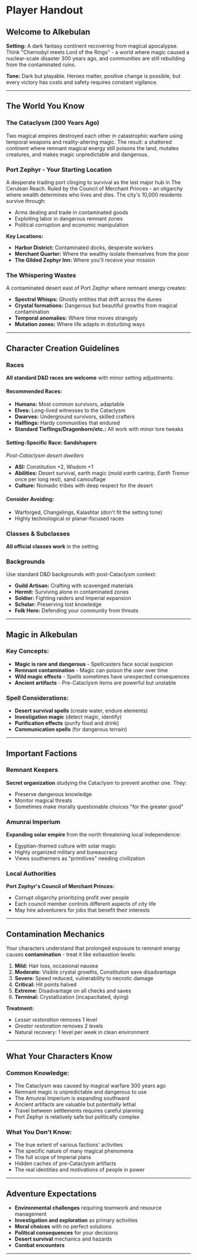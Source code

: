 # Player Handout
## Welcome to Alkebulan

**Setting:** A dark fantasy continent recovering from magical apocalypse. Think "Chernobyl meets Lord of the Rings" - a world where magic caused a nuclear-scale disaster 300 years ago, and communities are still rebuilding from the contaminated ruins.

**Tone:** Dark but playable. Heroes matter, positive change is possible, but every victory has costs and safety requires constant vigilance.

---

## The World You Know

### The Cataclysm (300 Years Ago)
Two magical empires destroyed each other in catastrophic warfare using temporal weapons and reality-altering magic. The result: a shattered continent where remnant magical energy still poisons the land, mutates creatures, and makes magic unpredictable and dangerous.

### Port Zephyr - Your Starting Location
A desperate trading port clinging to survival as the last major hub in The Cerulean Reach. Ruled by the Council of Merchant Princes - an oligarchy where wealth determines who lives and dies. The city's 10,000 residents survive through:
- Arms dealing and trade in contaminated goods
- Exploiting labor in dangerous remnant zones
- Political corruption and economic manipulation

**Key Locations:**
- **Harbor District:** Contaminated docks, desperate workers
- **Merchant Quarter:** Where the wealthy isolate themselves from the poor
- **The Gilded Zephyr Inn:** Where you'll receive your mission

### The Whispering Wastes
A contaminated desert east of Port Zephyr where remnant energy creates:
- **Spectral Whisps:** Ghostly entities that drift across the dunes
- **Crystal formations:** Dangerous but beautiful growths from magical contamination
- **Temporal anomalies:** Where time moves strangely
- **Mutation zones:** Where life adapts in disturbing ways

---

## Character Creation Guidelines

### Races
**All standard D&D races are welcome** with minor setting adjustments:

#### Recommended Races:
- **Humans:** Most common survivors, adaptable
- **Elves:** Long-lived witnesses to the Cataclysm
- **Dwarves:** Underground survivors, skilled crafters
- **Halflings:** Hardy communities that endured
- **Standard Tieflings/Dragonborn/etc.:** All work with minor lore tweaks

#### Setting-Specific Race: **Sandshapers**
*Post-Cataclysm desert dwellers*
- **ASI:** Constitution +2, Wisdom +1
- **Abilities:** Desert survival, earth magic (*mold earth* cantrip, *Earth Tremor* once per long rest), sand camouflage
- **Culture:** Nomadic tribes with deep respect for the desert

#### Consider Avoiding:
- Warforged, Changelings, Kalashtar (don't fit the setting tone)
- Highly technological or planar-focused races

### Classes & Subclasses
**All official classes work** in the setting. 

### Backgrounds
Use standard D&D backgrounds with post-Cataclysm context:
- **Guild Artisan:** Crafting with scavenged materials
- **Hermit:** Surviving alone in contaminated zones
- **Soldier:** Fighting raiders and Imperial expansion
- **Scholar:** Preserving lost knowledge
- **Folk Hero:** Defending your community from threats

---

## Magic in Alkebulan

### Key Concepts:
- **Magic is rare and dangerous** - Spellcasters face social suspicion
- **Remnant contamination** - Magic can poison the user over time
- **Wild magic effects** - Spells sometimes have unexpected consequences
- **Ancient artifacts** - Pre-Cataclysm items are powerful but unstable

### Spell Considerations:
- **Desert survival spells** (create water, endure elements)
- **Investigation magic** (detect magic, identify)
- **Purification effects** (purify food and drink)
- **Communication spells** (for dangerous terrain)

---

## Important Factions

### Remnant Keepers
**Secret organization** studying the Cataclysm to prevent another one. They:
- Preserve dangerous knowledge
- Monitor magical threats
- Sometimes make morally questionable choices "for the greater good"

### Amunrai Imperium  
**Expanding solar empire** from the north threatening local independence:
- Egyptian-themed culture with solar magic
- Highly organized military and bureaucracy
- Views southerners as "primitives" needing civilization

### Local Authorities
**Port Zephyr's Council of Merchant Princes:**
- Corrupt oligarchy prioritizing profit over people
- Each council member controls different aspects of city life
- May hire adventurers for jobs that benefit their interests

---

## Contamination Mechanics

Your characters understand that prolonged exposure to remnant energy causes **contamination** - treat it like exhaustion levels:

1. **Mild:** Hair loss, occasional nausea
2. **Moderate:** Visible crystal growths, Constitution save disadvantage
3. **Severe:** Speed reduced, vulnerability to necrotic damage
4. **Critical:** Hit points halved
5. **Extreme:** Disadvantage on all checks and saves
6. **Terminal:** Crystallization (incapacitated, dying)

**Treatment:**
- *Lesser restoration* removes 1 level
- *Greater restoration* removes 2 levels
- Natural recovery: 1 level per week in clean environment

---

## What Your Characters Know

### Common Knowledge:
- The Cataclysm was caused by magical warfare 300 years ago
- Remnant magic is unpredictable and dangerous to use
- The Amunrai Imperium is expanding southward
- Ancient artifacts are valuable but potentially lethal
- Travel between settlements requires careful planning
- Port Zephyr is relatively safe but politically complex

### What You Don't Know:
- The true extent of various factions' activities
- The specific nature of many magical phenomena
- The full scope of Imperial plans
- Hidden caches of pre-Cataclysm artifacts
- The real identities and motivations of people in power

---

## Adventure Expectations

- **Environmental challenges** requiring teamwork and resource management
- **Investigation and exploration** as primary activities
- **Moral choices** with no perfect solutions
- **Political consequences** for your decisions
- **Desert survival** mechanics and hazards
- **Combat encounters**


---